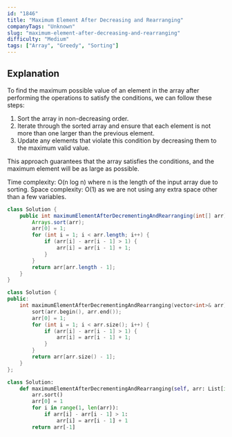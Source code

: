 ```yaml
---
id: "1846"
title: "Maximum Element After Decreasing and Rearranging"
companyTags: "Unknown"
slug: "maximum-element-after-decreasing-and-rearranging"
difficulty: "Medium"
tags: ["Array", "Greedy", "Sorting"]
---
```


## Explanation

To find the maximum possible value of an element in the array after performing the operations to satisfy the conditions, we can follow these steps:
1. Sort the array in non-decreasing order.
2. Iterate through the sorted array and ensure that each element is not more than one larger than the previous element.
3. Update any elements that violate this condition by decreasing them to the maximum valid value.

This approach guarantees that the array satisfies the conditions, and the maximum element will be as large as possible.

Time complexity: O(n log n) where n is the length of the input array due to sorting.
Space complexity: O(1) as we are not using any extra space other than a few variables.
```java
class Solution {
    public int maximumElementAfterDecrementingAndRearranging(int[] arr) {
        Arrays.sort(arr);
        arr[0] = 1;
        for (int i = 1; i < arr.length; i++) {
            if (arr[i] - arr[i - 1] > 1) {
                arr[i] = arr[i - 1] + 1;
            }
        }
        return arr[arr.length - 1];
    }
}
```

```cpp
class Solution {
public:
    int maximumElementAfterDecrementingAndRearranging(vector<int>& arr) {
        sort(arr.begin(), arr.end());
        arr[0] = 1;
        for (int i = 1; i < arr.size(); i++) {
            if (arr[i] - arr[i - 1] > 1) {
                arr[i] = arr[i - 1] + 1;
            }
        }
        return arr[arr.size() - 1];
    }
};
```

```python
class Solution:
    def maximumElementAfterDecrementingAndRearranging(self, arr: List[int]) -> int:
        arr.sort()
        arr[0] = 1
        for i in range(1, len(arr)):
            if arr[i] - arr[i - 1] > 1:
                arr[i] = arr[i - 1] + 1
        return arr[-1]
```